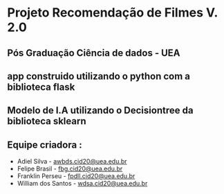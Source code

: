 # Projeto Recomendação de Filmes V. 2.0
## Pós Graduação Ciência de dados - UEA
## app construido utilizando o python com a biblioteca flask
## Modelo de I.A utilizando o Decisiontree da biblioteca sklearn
## Equipe criadora : 
- Adiel Silva - awbds.cid20@uea.edu.br
- Felipe Brasil - fbg.cid20@uea.edu.br
- Franklin Perseu - fpdll.cid20@uea.edu.br
- William dos Santos - wdsa.cid20@uea.edu.br
